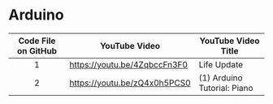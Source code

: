 # Arduino

| Code File on GitHub | YouTube Video | YouTube Video Title |
| :---: | ------------- | ------------- |
| 1 | https://youtu.be/4ZqbccFn3F0 | Life Update | My Arduino Project (Interactive Box) |
| 2 | https://youtu.be/zQ4x0h5PCS0 | (1) Arduino Tutorial: Piano |

